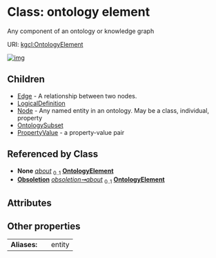 
# Class: ontology element


Any component of an ontology or knowledge graph

URI: [kgcl:OntologyElement](http://w3id.org/kgcl_schema/OntologyElement)


[![img](https://yuml.me/diagram/nofunky;dir:TB/class/[PropertyValue],[OntologySubset],[Obsoletion]++-%20about%200..1>[OntologyElement],[OntologyElement]^-[PropertyValue],[OntologyElement]^-[OntologySubset],[OntologyElement]^-[Node],[OntologyElement]^-[LogicalDefinition],[OntologyElement]^-[Edge],[Obsoletion],[Node],[LogicalDefinition],[Edge])](https://yuml.me/diagram/nofunky;dir:TB/class/[PropertyValue],[OntologySubset],[Obsoletion]++-%20about%200..1>[OntologyElement],[OntologyElement]^-[PropertyValue],[OntologyElement]^-[OntologySubset],[OntologyElement]^-[Node],[OntologyElement]^-[LogicalDefinition],[OntologyElement]^-[Edge],[Obsoletion],[Node],[LogicalDefinition],[Edge])

## Children

 * [Edge](Edge.md) - A relationship between two nodes.
 * [LogicalDefinition](LogicalDefinition.md)
 * [Node](Node.md) - Any named entity in an ontology. May be a class, individual, property
 * [OntologySubset](OntologySubset.md)
 * [PropertyValue](PropertyValue.md) - a property-value pair

## Referenced by Class

 *  **None** *[about](about.md)*  <sub>0..1</sub>  **[OntologyElement](OntologyElement.md)**
 *  **[Obsoletion](Obsoletion.md)** *[obsoletion➞about](obsoletion_about.md)*  <sub>0..1</sub>  **[OntologyElement](OntologyElement.md)**

## Attributes


## Other properties

|  |  |  |
| --- | --- | --- |
| **Aliases:** | | entity |

